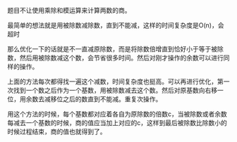 题目不让使用乘除和模运算来计算两数的商。

最简单的想法就是用被除数减除数，直到不能减，这样的时间复杂度是O(n)，会超时

那么优化一下的话就是不一直减原除数，而是将除数倍增直到恰好小于等于被除数，然后用被除数减这个数，会节省很多时间。然后对刚才操作的余数可以进行同样的操作。

上面的方法每次都得找一遍这个减数，时间复杂度也挺高。可以再进行优化，第一次找到一个数之后作为一个基数，用被除数减去这个数。然后对原基数向右移一位，用余数去减移位之后的数直到不能减。重复次操作。

用这个方法的时候，每个基数都对应着各自为原除数的倍数c，当被除数或者余数每减去一个基数的时候，商的值应当加上对应的c，这样到最后被除数比除数小的时候过程结束，商的值也就得到了。
